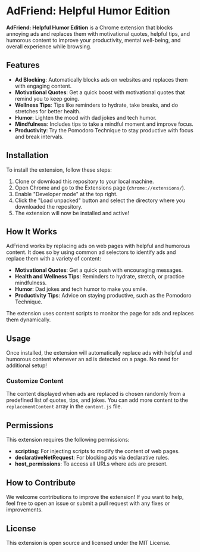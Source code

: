 # AdFriend: Helpful Humor Edition

**AdFriend: Helpful Humor Edition** is a Chrome extension that blocks annoying ads and replaces them with motivational quotes, helpful tips, and humorous content to improve your productivity, mental well-being, and overall experience while browsing.

## Features

- **Ad Blocking**: Automatically blocks ads on websites and replaces them with engaging content.
- **Motivational Quotes**: Get a quick boost with motivational quotes that remind you to keep going.
- **Wellness Tips**: Tips like reminders to hydrate, take breaks, and do stretches for better health.
- **Humor**: Lighten the mood with dad jokes and tech humor.
- **Mindfulness**: Includes tips to take a mindful moment and improve focus.
- **Productivity**: Try the Pomodoro Technique to stay productive with focus and break intervals.

## Installation

To install the extension, follow these steps:

1. Clone or download this repository to your local machine.
2. Open Chrome and go to the Extensions page (`chrome://extensions/`).
3. Enable "Developer mode" at the top right.
4. Click the "Load unpacked" button and select the directory where you downloaded the repository.
5. The extension will now be installed and active!

## How It Works

AdFriend works by replacing ads on web pages with helpful and humorous content. It does so by using common ad selectors to identify ads and replace them with a variety of content:

- **Motivational Quotes**: Get a quick push with encouraging messages.
- **Health and Wellness Tips**: Reminders to hydrate, stretch, or practice mindfulness.
- **Humor**: Dad jokes and tech humor to make you smile.
- **Productivity Tips**: Advice on staying productive, such as the Pomodoro Technique.

The extension uses content scripts to monitor the page for ads and replaces them dynamically.

## Usage

Once installed, the extension will automatically replace ads with helpful and humorous content whenever an ad is detected on a page. No need for additional setup!

### Customize Content

The content displayed when ads are replaced is chosen randomly from a predefined list of quotes, tips, and jokes. You can add more content to the `replacementContent` array in the `content.js` file.

## Permissions

This extension requires the following permissions:

- **scripting**: For injecting scripts to modify the content of web pages.
- **declarativeNetRequest**: For blocking ads via declarative rules.
- **host_permissions**: To access all URLs where ads are present.

## How to Contribute

We welcome contributions to improve the extension! If you want to help, feel free to open an issue or submit a pull request with any fixes or improvements.

## License

This extension is open source and licensed under the MIT License.
